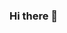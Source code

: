 ### Hi there 👋

<!--
**VijaySamrath/VIjaySamrath** is Blockchain Enthusiast Interested in Nfts and its future . 

Know about me

- 🔭 I’m currently working on smart contracts and Nfts
- 👯 I’m looking to collaborate with companies who are using Blockchain and their usecases.
- 🤔 I’m looking for help with 
- 💬 Ask me about Blockchain Dapp Nfts
- 📫 How to reach me: email- vijaysamrath462@gmail.com
-  Mob- 8083039059
-->
